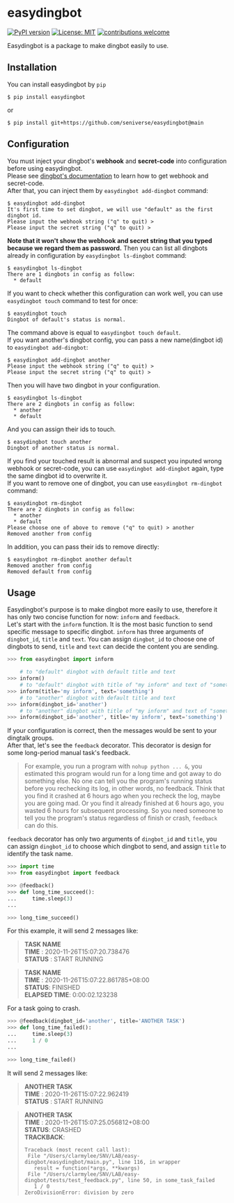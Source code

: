 # easydingbot
[![PyPI version](https://badge.fury.io/py/easydingbot.svg)](https://badge.fury.io/py/easydingbot)
[![License: MIT](https://img.shields.io/badge/License-MIT-yellow.svg)](https://opensource.org/licenses/MIT)
[![contributions welcome](https://img.shields.io/badge/contributions-welcome-brightgreen.svg?style=flat)](https://github.com/dwyl/esta/issues)

Easydingbot is a package to make dingbot easily to use.

## Installation
You can install easydingbot by `pip`
```shell
$ pip install easydingbot
```
or
```
$ pip install git+https://github.com/seniverse/easydingbot@main
```
## Configuration
You must inject your dingbot's **webhook** and **secret-code** into configuration before using easydingbot.   
Please see [dingbot's documentation](https://ding-doc.dingtalk.com/doc#/serverapi2/qf2nxq) to learn how to get webhook and secret-code.   
After that, you can inject them by `easydingbot add-dingbot` command:
```shell
$ easydingbot add-dingbot
It's first time to set dingbot, we will use "default" as the first dingbot id.
Please input the webhook string ("q" to quit) >
Please input the secret string ("q" to quit) > 
```
**Note that it won't show the webhook and secret string that you typed because we regard them as password.** Then you can list all dingbots already in configuration by `easydingbot ls-dingbot` command:
```shell
$ easydingbot ls-dingbot
There are 1 dingbots in config as follow:
  * default
```
If you want to check whether this configuration can work well, you can use `easydingbot touch` command to test for once:
```
$ easydingbot touch
Dingbot of default's status is normal.
```
The command above is equal to `easydingbot touch default`.   
If you want another's dingbot config, you can pass a new name(dingbot id) to `easydingbot add-dingbot`:
```shell
$ easydingbot add-dingbot another
Please input the webhook string ("q" to quit) >
Please input the secret string ("q" to quit) > 
```

Then you will have two dingbot in your configuration.
```
$ easydingbot ls-dingbot
There are 2 dingbots in config as follow:
  * another
  * default
```
And you can assign their ids to touch.
```
$ easydingbot touch another
Dingbot of another status is normal.
```
If you find your touched result is abnormal and suspect you inputed wrong webhook or secret-code, you can use `easydingbot add-dingbot` again, type the same dingbot id to overwrite it.   
If you want to remove one of dingbot, you can use `easydingbot rm-dingbot` command:
```shell
$ easydingbot rm-dingbot
There are 2 dingbots in config as follow:
  * another
  * default
Please choose one of above to remove ("q" to quit) > another
Removed another from config
```
In addition, you can pass their ids to remove directly:
```
$ easydingbot rm-dingbot another default
Removed another from config
Removed default from config
```

## Usage
Easydingbot's purpose is to make dingbot more easily to use, therefore it has only two concise function for now: `inform` and `feedback`.   
Let's start with the `inform` function. It is the most basic function to send specific message to specific dingbot. `inform` has three arguments of `dingbot_id`, `title` and `text`. You can assign `dingbot_id` to choose one of dingbots to send, `title` and `text` can decide the content you are sending.
```python
>>> from easydingbot import inform

    # to "default" dingbot with default title and text
>>> inform()
    # to "default" dingbot with title of "my inform" and text of "something"
>>> inform(title='my inform', text='something')
    # to "another" dingbot with default title and text
>>> inform(dingbot_id='another')
    # to "another" dingbot with title of "my inform" and text of "something"
>>> inform(dingbot_id='another', title='my inform', text='something')
```
If your configuration is correct, then the messages would be sent to your dingtalk groups.    
After that, let's see the `feedback` decorator. This decorator is design for some long-period manual task's feedback.    
> For example, you run a program with `nohup python ... &`, you estimated this program would run for a long time and got away to do something else. No one can tell you the program's running status before you rechecking its log, in other words, no feedback. Think that you find it crashed at 6 hours ago when you recheck the log, maybe you are going mad. Or you find it already finished at 6 hours ago, you wasted 6 hours for subsequent processing. So you need someone to tell you the program's status regardless of finish or crash, `feedback` can do this.

`feedback` decorator has only two arguments of `dingbot_id` and `title`, you can assign `dingbot_id` to choose which dingbot to send, and assign `title` to identify the task name.

```python
>>> import time
>>> from easydingbot import feedback

>>> @feedback()
>>> def long_time_succeed():
...     time.sleep(3)
...

>>> long_time_succeed()
```
For this example, it will send 2 messages like:

> **TASK NAME**   
> **TIME** : 2020-11-26T15:07:20.738476   
> **STATUS** : START RUNNING

> **TASK NAME**   
> **TIME** : 2020-11-26T15:07:22.861785+08:00   
> **STATUS**: FINISHED   
> **ELAPSED TIME**: 0:00:02.123238

For a task going to crash.
```python
>>> @feedback(dingbot_id='another', title='ANOTHER TASK')
>>> def long_time_failed():
...     time.sleep(3)
...     1 / 0
...

>>> long_time_failed()
```
It will send 2 messages like:

> **ANOTHER TASK**   
> **TIME** : 2020-11-26T15:07:22.962419   
> **STATUS** : START RUNNING


> **ANOTHER TASK**   
> **TIME** : 2020-11-26T15:07:25.056812+08:00   
> **STATUS**: CRASHED   
> **TRACKBACK**: 
> ```
> Traceback (most recent call last):
>  File "/Users/clarmylee/SNV/LAB/easy-dingbot/easydingbot/main.py", line 116, in wrapper
>    result = function(*args, **kwargs)
>  File "/Users/clarmylee/SNV/LAB/easy-dingbot/tests/test_feedback.py", line 50, in some_task_failed
>    1 / 0
>ZeroDivisionError: division by zero
>```